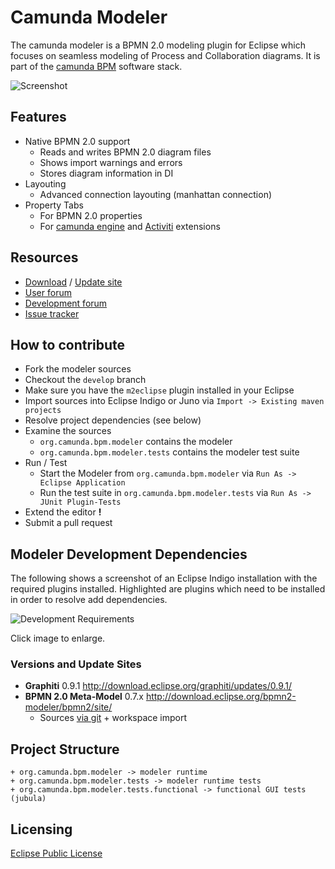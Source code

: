 Camunda Modeler
==============

The camunda modeler is a BPMN 2.0 modeling plugin for Eclipse which focuses on seamless modeling of Process and Collaboration diagrams.
It is part of the [camunda BPM](http://camunda.org) software stack.

![Screenshot](https://raw.github.com/camunda/camunda-modeler/develop/documentation/images/shot.png)

Features
------------

* Native BPMN 2.0 support
  * Reads and writes BPMN 2.0 diagram files
  * Shows import warnings and errors
  * Stores diagram information in DI
* Layouting
  * Advanced connection layouting (manhattan connection)
* Property Tabs
  * For BPMN 2.0 properties
  * For [camunda engine](http://camunda.org/implement.html) and [Activiti](http://activiti.org) extensions

Resources
---------------

* [Download](http://camunda.org/download.html) / [Update site](http://camunda.org/release/camunda-modeler/update-sites/latest/site/)
* [User forum](https://groups.google.com/forum/#!forum/camunda-bpm-users)
* [Development forum](https://groups.google.com/forum/#!forum/camunda-bpm-dev)
* [Issue tracker](https://github.com/camunda/camunda-modeler/issues)

How to contribute
------------------------

* Fork the modeler sources
* Checkout the `develop` branch
* Make sure you have the `m2eclipse` plugin installed in your Eclipse
* Import sources into Eclipse Indigo or Juno via `Import -> Existing maven projects`
* Resolve project dependencies (see below)
* Examine the sources
    * `org.camunda.bpm.modeler` contains the modeler
    * `org.camunda.bpm.modeler.tests` contains the modeler test suite
* Run / Test
    * Start the Modeler from `org.camunda.bpm.modeler` via `Run As -> Eclipse Application`
    * Run the test suite in `org.camunda.bpm.modeler.tests` via `Run As -> JUnit Plugin-Tests`
* Extend the editor **!**
* Submit a pull request

Modeler Development Dependencies
--------------------------------

The following shows a screenshot of an Eclipse Indigo installation with the required plugins installed.
Highlighted are plugins which need to be installed in order to resolve add dependencies. 

![Development Requirements](https://raw.github.com/camunda/camunda-modeler/develop/documentation/images/development-requirements.png)

Click image to enlarge.

### Versions and Update Sites ###

* __Graphiti__ 0.9.1 http://download.eclipse.org/graphiti/updates/0.9.1/
* __BPMN 2.0 Meta-Model__ 0.7.x http://download.eclipse.org/bpmn2-modeler/bpmn2/site/
    * Sources [via git](git://git.eclipse.org/gitroot/bpmn2) + workspace import

Project Structure
-----------------

    + org.camunda.bpm.modeler -> modeler runtime
    + org.camunda.bpm.modeler.tests -> modeler runtime tests
    + org.camunda.bpm.modeler.tests.functional -> functional GUI tests (jubula)


Licensing
-------------

[Eclipse Public License](http://www.eclipse.org/legal/epl-v10.html)

[1]: https://github.com/camunda/camunda-modeler
